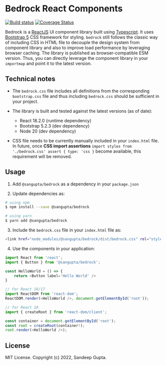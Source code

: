 # Bedrock React Components

[![Build status](https://img.shields.io/github/actions/workflow/status/sangupta/bedrock/ci.yml?branch=main)](https://github.com/sangupta/bedrock/actions/workflows/ci.yml)
[![Coverage Status](https://coveralls.io/repos/github/sangupta/bedrock/badge.svg?branch=main)](https://coveralls.io/github/sangupta/bedrock?branch=main)

Bedrock is a [ReactJS][reactjs] UI component library built using [Typescript][typescript].
It uses [Bootstrap 5][bootstrap] CSS framework for styling. `bedrock` still follows the
classic way of including CSS in HTML file to decouple the design system from component
library and also to improve load performance by leveraging browser caching. The library
is published as browser-compatible ESM version. Thus, you can directly leverage the
component library in your `importmap` and point it to the latest version.

## Technical notes

* The `bedrock.css` file includes all definitions from the corresponding `bootstrap.css` file
and thus including `bedrock.css` should be sufficient in your project.

* The library is built and tested against the latest versions (as of date):
  * React 18.2.0 (runtime dependency)
  * Bootstrap 5.2.3 (dev dependency)
  * Node 20 (dev dependency)

* CSS file needs to be currently manually included in your `index.html` file. In future,
once **CSS import assertions** `import styles from './bedrock.css' assert { type: 'css }`
become available, this requirement will be removed.

## Usage

1. Add `@sangupta/bedrock` as a dependency in your `package.json`

2. Update dependencies as:
```sh
# using npm
$ npm install --save @sangupta/bedrock

# using yarn
$ yarn add @sangupta/bedrock
```

3. Include the `bedrock.css` file in your `index.html` file as:
```sh
<link href="node_modules/@sangupta/bedrock/dist/bedrock.css" rel="stylesheet">
```

4. Use the components in your application:

```js
import React from 'react';
import { Button } from '@sangupta/bedrock';

const HelloWorld = () => {
    return <Button label='Hello World' />
}

// for React 16/17
import ReactDOM from 'react-dom';
ReactDOM.render(<HelloWorld />, document.getElementById('root'));

// for React 18
import { createRoot } from 'react-dom/client';

const container = document.getElementById('root');
const root = createRoot(container!);
root.render(<HelloWorld />);
```

## License

MIT License. Copyright (c) 2022, Sandeep Gupta.


<!-- Do not add any visible content below this line -->

[reactjs]: https://reactjs.org/
[typescript]: https://www.typescriptlang.org/
[bootstrap]: https://getbootstrap.com/
